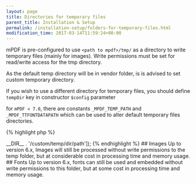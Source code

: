 ```yaml
---
layout: page
title: Directories for temporary files
parent_title: Installation & Setup
permalink: /installation-setup/folders-for-temporary-files.html
modification_time: 2017-03-14T11:59:24+00:00
---
```


mPDF is pre-configured to use `<path to mpdf>/tmp/` as a directory to write temporary files
(mainly for images). Write permissions must be set for read/write access for the tmp directory.

As the default temp directory will be in vendor folder, is is advised to set custom temporary directory.

If you wish to use a different directory for temporary files, you should define `tempDir` key in constructor
`$config` parameter

for `mPDF < 7.0`, there are constants `_MPDF_TEMP_PATH` and `_MPDF_TTFONTDATAPATH` which can be used to alter
default temporary files directories.

{% highlight php %}
<?php

// Require composer autoload
require_once __DIR__ . '/vendor/autoload.php';

$mpdf = new \Mpdf\Mpdf(['tempDir' => __DIR__ . '/custom/temp/dir/path']);
{% endhighlight %}

## Images

Up to version 6.x, Images will still be processed without write permissions to the temp folder, but at considerable cost
in processing time and memory usage.

## Fonts

Up to version 6.x, fonts can still be used and embedded without write permissions to this folder, but at some cost in processing time
and memory usage.

